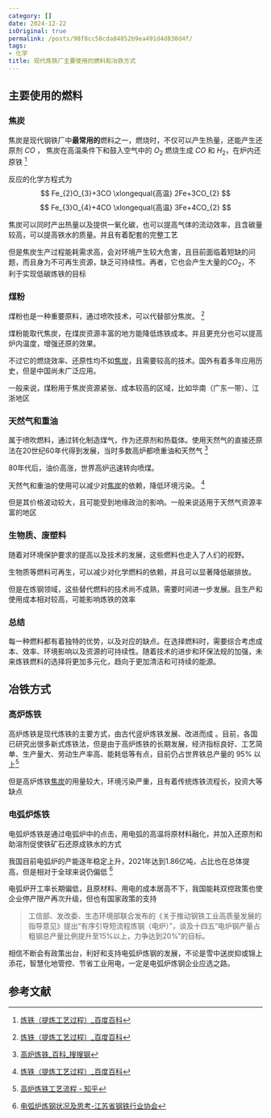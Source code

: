 ```yaml
---
category: []
date: 2024-12-22
isOriginal: true
permalink: /posts/98f8cc58cda84852b9ea491d4d830d4f/
tags:
- 化学
title: 现代炼铁厂主要使用的燃料和冶铁方式
---
```


## 主要使用的燃料
### 焦炭
焦炭是现代钢铁厂中**最常用的**燃料之一，燃烧时，不仅可以产生热量，还能产生还原剂 $CO$ ， 焦炭在高温条件下和鼓入空气中的 $O_2$ 燃烧生成 $CO$ 和 $H_2$，在炉内还原铁 [^1]

反应的化学方程式为
$$
Fe_{2}O_{3}+3CO \xlongequal{高温} 2Fe+3CO_{2}
$$
$$
Fe_{3}O_{4}+4CO \xlongequal{高温} 3Fe+4CO_{2}
$$

焦炭可以同时产出热量以及提供一氧化碳，也可以提高气体的流动效率，且含碳量较高，可以提高铁水的质量。并且有着配套的完整工艺

但是焦炭生产过程能耗需求高，会对环境产生较大危害，且目前面临着短缺的问题，而且身为不可再生资源，缺乏可持续性。再者，它也会产生大量的$CO_2$，不利于实现低碳炼铁的目标
### 煤粉
煤粉也是一种重要原料，通过喷吹技术，可以代替部分焦炭。 [^1]

煤粉能取代焦炭，在煤炭资源丰富的地方能降低炼铁成本。并且更充分也可以提高炉内温度，增强还原的效果。

不过它的燃烧效率、还原性均不如[焦炭](#焦炭)，且需要较高的技术。国外有着多年应用历史，但是中国尚未广泛应用。

一般来说，煤粉用于焦炭资源紧张、成本较高的区域，比如华南（广东一带）、江浙地区
### 天然气和重油
属于喷吹燃料，通过转化制造煤气，作为还原剂和热载体。使用天然气的直接还原法在20世纪60年代得到发展，当时多数高炉都喷重油和天然气 [^2]

80年代后，油价高涨，世界高炉迅速转向喷煤。

天然气和重油的使用可以减少对[焦炭](#焦炭)的依赖，降低环境污染。 [^1]

但是其价格波动较大，且可能受到地缘政治的影响。一般来说适用于天然气资源丰富的地区

### 生物质、废塑料
随着对环境保护要求的提高以及技术的发展，这些燃料也走入了人们的视野。

生物质等燃料可再生，可以减少对化学燃料的依赖，并且可以显著降低碳排放。

但是在炼钢领域，这些替代燃料的技术尚不成熟，需要时间进一步发展。且生产和使用成本相对较高，可能影响炼铁的效率

### 总结
每一种燃料都有着独特的优势，以及对应的缺点。在选择燃料时，需要综合考虑成本、效率、环境影响以及资源的可持续性。随着技术的进步和环保法规的加强，未来炼铁燃料的选择将更加多元化，趋向于更加清洁和可持续的能源。

## 冶铁方式
### 高炉炼铁
高炉炼铁是现代炼铁的主要方式，由古代竖炉炼铁发展、改进而成 。目前，各国已研究出很多新式炼铁法，但是由于高炉炼铁的长期发展，经济指标良好、工艺简单、生产量大、劳动生产率高、能耗低等有点，目前仍占世界铁总产量的 95% 以上[^3]

但是高炉炼铁[焦炭](#焦炭)的用量较大，环境污染严重，且有着传统炼铁流程长，投资大等缺点
### 电弧炉炼铁
电弧炉炼铁是通过电弧炉中的点击，用电弧的高温将原材料融化，并加入还原剂和助溶剂促使铁矿石还原成铁水的方式

我国目前电弧炉的产能逐年稳定上升，2021年达到1.86亿吨，占比也在总体提高，但是相对于全球来说仍偏低 [^4]

电弧炉开工率长期偏低，且原材料、用电的成本居高不下，我国能耗双控政策也使企业停产限产再次升级，但也有国家政策的支持 
> 工信部、发改委、生态环境部联合发布的《关于推动钢铁工业高质量发展的指导意见》提出“有序引导短流程炼钢（电炉）”，谈及十四五“电炉钢产量占粗钢总产量比例提升至15%以上，力争达到20%”的目标。

相信不断会有政策出台，利好和支持电弧炉炼钢的发展，不论是雪中送炭抑或锦上添花，智慧化地管控、节省工业用电，一定是电弧炉炼钢企业应选之路。


## 参考文献

[^1]: [炼铁（提炼工艺过程）_百度百科](https://baike.baidu.com/item/%E7%82%BC%E9%93%81/3198850)
[^2]: [高炉炼铁_百科_搜搜钢](https://baike.mysteel.com/doc/view/46584.html)
[^3]: [高炉炼铁工艺流程 - 知乎](https://zhuanlan.zhihu.com/p/677074317)
[^4]: [电弧炉炼钢状况及思考-江苏省钢铁行业协会](http://www.jsgt.org.cn/index.php/Home/Index/art/a_id/18305/c_id/108.html)